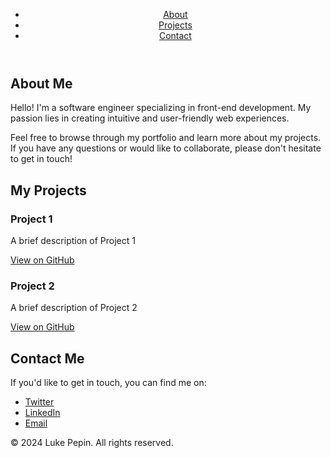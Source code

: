<!DOCTYPE html>
<html lang="en">
<head>
    <meta charset="UTF-8">
    <meta name="viewport" content="width=device-width, initial-scale=1.0">
    <title>My Personal Portfolio</title>
    <link rel="stylesheet" href="styles.css">
</head>
<body>
    <header>
        <nav>
            <ul>
                <li><a href="#about">About</a></li>
                <li><a href="#projects">Projects</a></li>
                <li><a href="#contact">Contact</a></li>
            </ul>
        </nav>
    </header>
    <main>
        <section id="about">
            <h1>About Me</h1>
            <p>Hello! I'm a software engineer specializing in front-end development. My passion lies in creating intuitive and user-friendly web experiences.</p>
            <p>Feel free to browse through my portfolio and learn more about my projects. If you have any questions or would like to collaborate, please don't hesitate to get in touch!</p>
        </section>
        <section id="projects">
            <h2>My Projects</h2>
            <div class="project">
                <h3>Project 1</h3>
                <p>A brief description of Project 1</p>
                <a href="https://github.com/lpep64/project1">View on GitHub</a>
            </div>
            <div class="project">
                <h3>Project 2</h3>
                <p>A brief description of Project 2</p>
                <a href="https://github.com/lpep64/project2">View on GitHub</a>
            </div>
            <!-- Add more projects as needed -->
        </section>
        <section id="contact">
            <h2>Contact Me</h2>
            <p>If you'd like to get in touch, you can find me on:</p>
            <ul>
                <li><a href="https://twitter.com/lpep64">Twitter</a></li>
                <li><a href="https://linkedin.com/in/lpep64">LinkedIn</a></li>
                <li><a href="mailto:lpep64@example.com">Email</a></li>
            </ul>
        </section>
    </main>
    <footer>
        <p>&copy; 2024 Luke Pepin. All rights reserved.</p>
    </footer>
</body>
</html>
